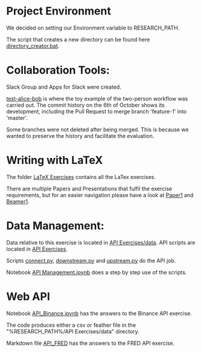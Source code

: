 # Project Environment
We decided on setting our Environment variable to RESEARCH_PATH.

The script that creates a new directory can be found here [directory_creator.bat](Command%20Line%20Exercises/directory_creator.bat).

# Collaboration Tools:
Slack Group and Apps for Slack were created.

[test-alice-bob](test-alice-bob) is where the toy example of the two-person workflow was carried out. The commit history on the 6th of October shows its development, including the Pull Request to merge branch 'feature-1' into 'master'.

Some branches were not deleted after being merged. This is because we wanted to preserve the history and facilitate the evaluation.

# Writing with LaTeX
The folder [LaTeX Exercises](LaTeX%20Exercises) contains all the LaTex exercises.

There are multiple Papers and Presentations that fulfil the exercise requirements, but for an easier navigation please have a look at [Paper1](LaTeX%20Exercises/paper/Paper1.pdf) and [Beamer1](LaTeX%20Exercises/presentation/beamer1.pdf).

# Data Management:
Data relative to this exercise is located in [API Exercises/data](API%20Exercises/data).
API scripts are located in [API Exercises](API%20Exercises).

Scripts [connect.py](API%20Exercises/connect.py), [downstream.py](API%20Exercises/downstream.py) and [upstream.py](API%20Exercises/upstream.py) do the API job.

Notebook [API Management.ipynb](API%20Exercises/API%20Management.ipynb) does a step by step use of the scripts.

# Web API
Notebook [API_Binance.ipynb](API%20Exercises/API_Binance.ipynb) has the answers to the Binance API exercise. 

The code produces either a csv or feather file in the "%RESEARCH_PATH%/API Exercises/data" directory.

Markdown file [API_FRED](API%20Exercises/API_FRED.md) has the answers to the FRED API exercise.
